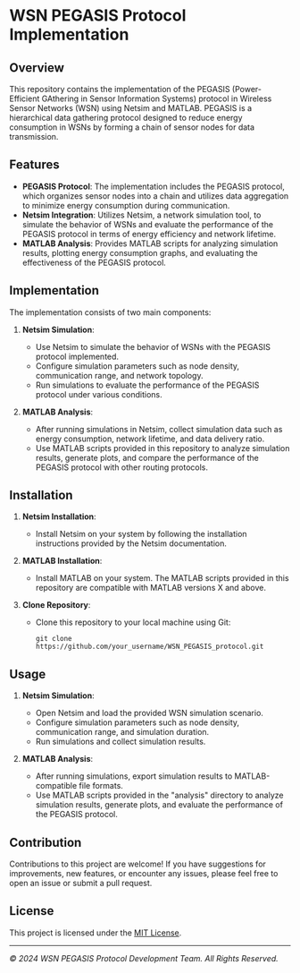 # WSN PEGASIS Protocol Implementation

## Overview

This repository contains the implementation of the PEGASIS (Power-Efficient GAthering in Sensor Information Systems) protocol in Wireless Sensor Networks (WSN) using Netsim and MATLAB. PEGASIS is a hierarchical data gathering protocol designed to reduce energy consumption in WSNs by forming a chain of sensor nodes for data transmission.

## Features

- **PEGASIS Protocol**: The implementation includes the PEGASIS protocol, which organizes sensor nodes into a chain and utilizes data aggregation to minimize energy consumption during communication.
- **Netsim Integration**: Utilizes Netsim, a network simulation tool, to simulate the behavior of WSNs and evaluate the performance of the PEGASIS protocol in terms of energy efficiency and network lifetime.
- **MATLAB Analysis**: Provides MATLAB scripts for analyzing simulation results, plotting energy consumption graphs, and evaluating the effectiveness of the PEGASIS protocol.

## Implementation

The implementation consists of two main components:

1. **Netsim Simulation**:
   - Use Netsim to simulate the behavior of WSNs with the PEGASIS protocol implemented.
   - Configure simulation parameters such as node density, communication range, and network topology.
   - Run simulations to evaluate the performance of the PEGASIS protocol under various conditions.

2. **MATLAB Analysis**:
   - After running simulations in Netsim, collect simulation data such as energy consumption, network lifetime, and data delivery ratio.
   - Use MATLAB scripts provided in this repository to analyze simulation results, generate plots, and compare the performance of the PEGASIS protocol with other routing protocols.

## Installation

1. **Netsim Installation**:
   - Install Netsim on your system by following the installation instructions provided by the Netsim documentation.

2. **MATLAB Installation**:
   - Install MATLAB on your system. The MATLAB scripts provided in this repository are compatible with MATLAB versions X and above.

3. **Clone Repository**:
   - Clone this repository to your local machine using Git:

     ```
     git clone https://github.com/your_username/WSN_PEGASIS_protocol.git
     ```

## Usage

1. **Netsim Simulation**:
   - Open Netsim and load the provided WSN simulation scenario.
   - Configure simulation parameters such as node density, communication range, and simulation duration.
   - Run simulations and collect simulation results.

2. **MATLAB Analysis**:
   - After running simulations, export simulation results to MATLAB-compatible file formats.
   - Use MATLAB scripts provided in the "analysis" directory to analyze simulation results, generate plots, and evaluate the performance of the PEGASIS protocol.

## Contribution

Contributions to this project are welcome! If you have suggestions for improvements, new features, or encounter any issues, please feel free to open an issue or submit a pull request.

## License

This project is licensed under the [MIT License](LICENSE).

---

*© 2024 WSN PEGASIS Protocol Development Team. All Rights Reserved.*
